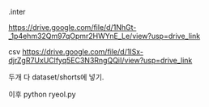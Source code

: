 .inter

https://drive.google.com/file/d/1NhGt-_1p4ehm32Qm97qOpmr2HWYnE_Le/view?usp=drive_link


csv
https://drive.google.com/file/d/1ISx-djrZgR7UxUClfyq5EC3N3RngQQiI/view?usp=drive_link


두개 다 dataset/shorts에 넣기. 

이후 python ryeol.py
